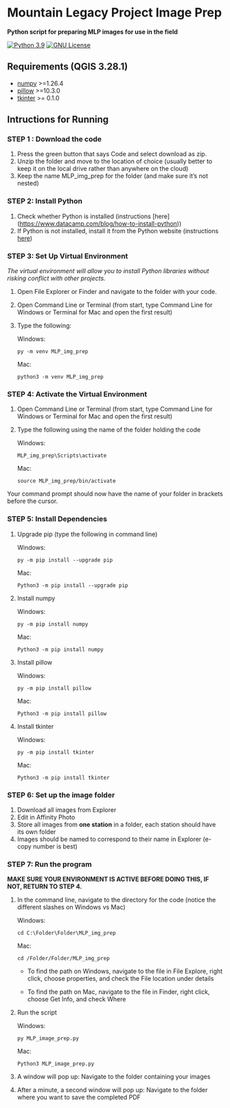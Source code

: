 # Mountain Legacy Project Image Prep
__Python script for preparing MLP images for use in the field__ 

[![Python 3.9](https://img.shields.io/badge/Python-3.9-blue.svg)](https://www.python.org/downloads/release/python-390/)
[![GNU License](https://img.shields.io/badge/License-GNU-green.svg)](https://www.gnu.org/licenses/gpl-3.0.en.html)

## Requirements (QGIS 3.28.1) 

- [numpy](https://numpy.org/) >=1.26.4
- [pillow](https://pypi.org/project/pillow/) >=10.3.0
- [tkinter](https://docs.python.org/3/library/tkinter.html#module-tkinter) >= 0.1.0

## Intructions for Running

### STEP 1 : Download the code
1. Press the green button that says Code and select download as zip.
2. Unzip the folder and move to the location of choice (usually better to keep it on the local drive rather than anywhere on the cloud)
3. Keep the name MLP_img_prep for the folder (and make sure it’s not nested)

### STEP 2: Install Python
1. Check whether Python is installed (instructions [here] (https://www.datacamp.com/blog/how-to-install-python))
2. If Python is not installed, install it from the Python website (instructions [here](https://www.datacamp.com/blog/how-to-install-python))


### STEP 3: Set Up Virtual Environment
*The virtual environment will allow you to install Python libraries without risking conflict with other projects.*
1. Open File Explorer or Finder and navigate to the folder with your code.
2. Open Command Line or Terminal (from start, type Command Line for Windows or Terminal for Mac and open the first result)
3. Type the following:
	
	Windows:
	```console
	py -m venv MLP_img_prep
	```
	Mac:
	```console
	python3 -m venv MLP_img_prep
	```

### STEP 4: Activate the Virtual Environment
1. Open Command Line or Terminal (from start, type Command Line for Windows or Terminal for Mac and open the first result)
2. Type the following using the name of the folder holding the code
	
	Windows:
	```console
	MLP_img_prep\Scripts\activate
	```
	Mac:
	```console
	source MLP_img_prep/bin/activate
	```

Your command prompt should now have the name of your folder in brackets before the cursor.


### STEP 5: Install Dependencies
1. Upgrade pip (type the following in command line)
	
	Windows:
	```console
	py -m pip install --upgrade pip
	```
	Mac:
	```console
	Python3 -m pip install --upgrade pip
	```

2. Install numpy

	Windows:
	```console
	py -m pip install numpy
	```
	Mac:
	```console
	Python3 -m pip install numpy
	```

3. Install pillow

	Windows:
	```console
	py -m pip install pillow
	```
	Mac:
	```console
	Python3 -m pip install pillow
	```

4. Install tkinter

	Windows:
	```console
	py -m pip install tkinter
	```
	Mac:
	```console
	Python3 -m pip install tkinter
	```

### STEP 6: Set up the image folder
1. Download all images from Explorer
2. Edit in Affinity Photo
3. Store all images from **one station** in a folder, each station should have its own folder
4. Images should be named to correspond to their name in Explorer (e-copy number is best)

### STEP 7: Run the program

**MAKE SURE YOUR ENVIRONMENT IS ACTIVE BEFORE DOING THIS, IF NOT, RETURN TO STEP 4.**

1. In the command line, navigate to the directory for the code (notice the different slashes on Windows vs Mac)

	Windows:
	```console
	cd C:\Folder\Folder\MLP_img_prep
	```
	Mac:
	```console
	cd /Folder/Folder/MLP_img_prep
	```

	* To find the path on Windows, navigate to the file in File Explore, right click, choose properties, and check the File location under details

	* To find the path on Mac, navigate to the file in Finder, right click, choose Get Info, and check Where

2. Run the script

	Windows:
	```console
	py MLP_image_prep.py
	```
	Mac:
	```console
	Python3 MLP_image_prep.py
	```

3. A window will pop up: Navigate to the folder containing your images
4. After a minute, a second window will pop up: Navigate to the folder where you want to save the completed PDF


